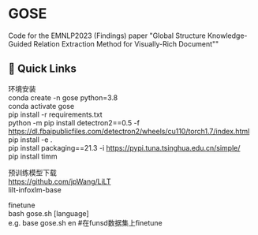 # GOSE
Code for the EMNLP2023 (Findings) paper "Global Structure Knowledge-Guided Relation Extraction Method for Visually-Rich Document""

## 🎉 Quick Links

环境安装  
conda create -n gose python=3.8  
conda activate gose  
pip install -r requirements.txt  
python -m pip install detectron2==0.5 -f  https://dl.fbaipublicfiles.com/detectron2/wheels/cu110/torch1.7/index.html  
pip install -e .  
pip install packaging==21.3 -i https://pypi.tuna.tsinghua.edu.cn/simple/  
pip install timm  
  
  
预训练模型下载  
https://github.com/jpWang/LiLT  
lilt-infoxlm-base  

finetune  
bash gose.sh [language]  
e.g.  base gose.sh en  #在funsd数据集上finetune
